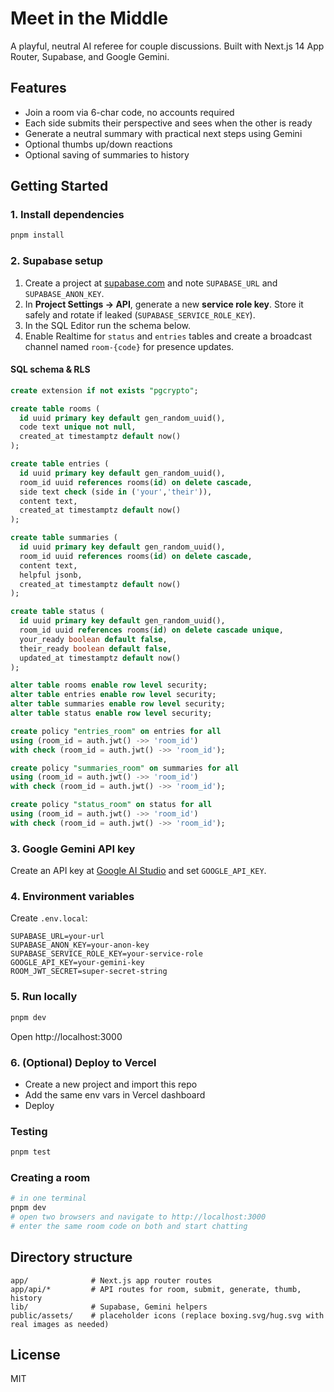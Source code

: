 # Meet in the Middle

A playful, neutral AI referee for couple discussions. Built with Next.js 14 App Router, Supabase, and Google Gemini.

## Features
- Join a room via 6-char code, no accounts required
- Each side submits their perspective and sees when the other is ready
- Generate a neutral summary with practical next steps using Gemini
- Optional thumbs up/down reactions
- Optional saving of summaries to history

## Getting Started

### 1. Install dependencies
```bash
pnpm install
```

### 2. Supabase setup
1. Create a project at [supabase.com](https://supabase.com) and note `SUPABASE_URL` and `SUPABASE_ANON_KEY`.
2. In **Project Settings → API**, generate a new **service role key**. Store it safely and rotate if leaked (`SUPABASE_SERVICE_ROLE_KEY`).
3. In the SQL Editor run the schema below.
4. Enable Realtime for `status` and `entries` tables and create a broadcast channel named `room-{code}` for presence updates.

#### SQL schema & RLS
```sql
create extension if not exists "pgcrypto";

create table rooms (
  id uuid primary key default gen_random_uuid(),
  code text unique not null,
  created_at timestamptz default now()
);

create table entries (
  id uuid primary key default gen_random_uuid(),
  room_id uuid references rooms(id) on delete cascade,
  side text check (side in ('your','their')),
  content text,
  created_at timestamptz default now()
);

create table summaries (
  id uuid primary key default gen_random_uuid(),
  room_id uuid references rooms(id) on delete cascade,
  content text,
  helpful jsonb,
  created_at timestamptz default now()
);

create table status (
  id uuid primary key default gen_random_uuid(),
  room_id uuid references rooms(id) on delete cascade unique,
  your_ready boolean default false,
  their_ready boolean default false,
  updated_at timestamptz default now()
);

alter table rooms enable row level security;
alter table entries enable row level security;
alter table summaries enable row level security;
alter table status enable row level security;

create policy "entries_room" on entries for all
using (room_id = auth.jwt() ->> 'room_id')
with check (room_id = auth.jwt() ->> 'room_id');

create policy "summaries_room" on summaries for all
using (room_id = auth.jwt() ->> 'room_id')
with check (room_id = auth.jwt() ->> 'room_id');

create policy "status_room" on status for all
using (room_id = auth.jwt() ->> 'room_id')
with check (room_id = auth.jwt() ->> 'room_id');
```

### 3. Google Gemini API key
Create an API key at [Google AI Studio](https://aistudio.google.com) and set `GOOGLE_API_KEY`.

### 4. Environment variables
Create `.env.local`:
```
SUPABASE_URL=your-url
SUPABASE_ANON_KEY=your-anon-key
SUPABASE_SERVICE_ROLE_KEY=your-service-role
GOOGLE_API_KEY=your-gemini-key
ROOM_JWT_SECRET=super-secret-string
```

### 5. Run locally
```bash
pnpm dev
```
Open http://localhost:3000

### 6. (Optional) Deploy to Vercel
- Create a new project and import this repo
- Add the same env vars in Vercel dashboard
- Deploy

### Testing
```bash
pnpm test
```

### Creating a room
```bash
# in one terminal
pnpm dev
# open two browsers and navigate to http://localhost:3000
# enter the same room code on both and start chatting
```

## Directory structure
```
app/              # Next.js app router routes
app/api/*         # API routes for room, submit, generate, thumb, history
lib/              # Supabase, Gemini helpers
public/assets/    # placeholder icons (replace boxing.svg/hug.svg with real images as needed)
```

## License
MIT
